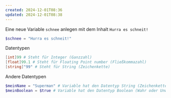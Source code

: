 ```yaml
---
created: 2024-12-01T08:36
updated: 2024-12-01T08:38
---
```

Eine neue Variable `schnee` anlegen mit dem Inhalt `Hurra es schneit!`

```powershell
$schnee = "Hurra es schneit!"
```

Datentypen

```powershell
[int]99 # Steht für Integer (Ganzzahl)
[float]99.1 # Steht für Floating Point number (Fließkommazahl)
[string]"99" # Steht für String (Zeichenkette)
```

Andere Datentypen

```powershell
$meinName = "Superman" # Variable hat den Datentyp String (Zeichenkette)
$meinBoolean = $true # Variable hat den Datentyp Boolean (Wahr oder Unwahr)
```
